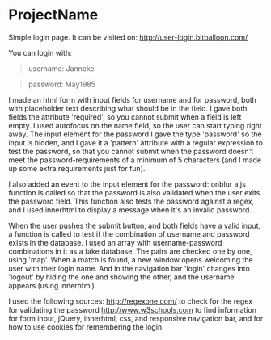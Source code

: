 # ProjectName
Simple login page.  It can be visited on: http://user-login.bitballoon.com/

You can login with:          
>username: Janneke

>password: May1985

I made an html form with input fields for username and for password,
both with placeholder text describing what should be in the field.
I gave both fields the attribute 'required', so you cannot submit when a field is
left empty.
I used autofocus on the name field, so the user can start typing right away.
The input element for the password I gave the type 'password' so the input is hidden,
and I gave it a 'pattern' attribute with a regular expression to test the password,
so that you cannot submit when the password doesn't meet the password-requirements of
a minimum of 5 characters (and I made up some extra requirements just for fun).

I also added an event to the input element for the password: onblur a js function
is called so that the password is also validated when the user exits the
password field. This function also tests the password against a regex,
and I used innerhtml to display a message when it's an invalid password.

When the user pushes the submit button, and both fields have a valid input,
a function is called to test if the combination of username and password exists
in the database. I used an array with username-password combinations in it as a
fake database. The pairs are checked one by one, using 'map'.
When a match is found, a new window opens welcoming the user with their login name.
And in the navigation bar 'login' changes into 'logout' by hiding the one and showing the other,
and the username appears (using innerhtml).

I used the following sources:
http://regexone.com/ to check for the regex for validating the password
http://www.w3schools.com  to find information for form input, jQuery, innerhtml,
                          css, and responsive navigation bar,
                          and for how to use cookies for remembering the login
